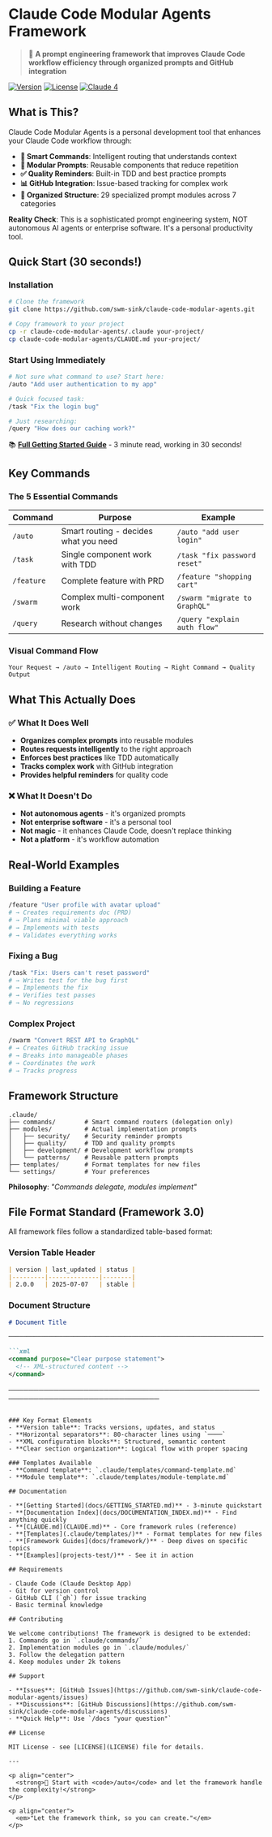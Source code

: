# Claude Code Modular Agents Framework

> 🚀 **A prompt engineering framework that improves Claude Code workflow efficiency through organized prompts and GitHub integration**

[![Version](https://img.shields.io/badge/version-2.4.0-blue.svg)](https://github.com/swm-sink/claude-code-modular-agents)
[![License](https://img.shields.io/badge/license-MIT-green.svg)](LICENSE)
[![Claude 4](https://img.shields.io/badge/Claude-4%20Optimized-purple.svg)](CLAUDE.md)

## What is This?

Claude Code Modular Agents is a personal development tool that enhances your Claude Code workflow through:

- **🎯 Smart Commands**: Intelligent routing that understands context
- **🧩 Modular Prompts**: Reusable components that reduce repetition  
- **✅ Quality Reminders**: Built-in TDD and best practice prompts
- **📊 GitHub Integration**: Issue-based tracking for complex work
- **🔧 Organized Structure**: 29 specialized prompt modules across 7 categories

**Reality Check**: This is a sophisticated prompt engineering system, NOT autonomous AI agents or enterprise software. It's a personal productivity tool.

## Quick Start (30 seconds!)

### Installation

```bash
# Clone the framework
git clone https://github.com/swm-sink/claude-code-modular-agents.git

# Copy framework to your project
cp -r claude-code-modular-agents/.claude your-project/
cp claude-code-modular-agents/CLAUDE.md your-project/
```

### Start Using Immediately

```bash
# Not sure what command to use? Start here:
/auto "Add user authentication to my app"

# Quick focused task:
/task "Fix the login bug"

# Just researching:
/query "How does our caching work?"
```

📚 **[Full Getting Started Guide](docs/GETTING_STARTED.md)** - 3 minute read, working in 30 seconds!

## Key Commands

### The 5 Essential Commands

| Command | Purpose | Example |
|---------|---------|---------|
| `/auto` | Smart routing - decides what you need | `/auto "add user login"` |
| `/task` | Single component work with TDD | `/task "fix password reset"` |
| `/feature` | Complete feature with PRD | `/feature "shopping cart"` |
| `/swarm` | Complex multi-component work | `/swarm "migrate to GraphQL"` |
| `/query` | Research without changes | `/query "explain auth flow"` |

### Visual Command Flow

```
Your Request → /auto → Intelligent Routing → Right Command → Quality Output
```

## What This Actually Does

### ✅ What It Does Well

- **Organizes complex prompts** into reusable modules
- **Routes requests intelligently** to the right approach
- **Enforces best practices** like TDD automatically
- **Tracks complex work** with GitHub integration
- **Provides helpful reminders** for quality code

### ❌ What It Doesn't Do

- **Not autonomous agents** - it's organized prompts
- **Not enterprise software** - it's a personal tool
- **Not magic** - it enhances Claude Code, doesn't replace thinking
- **Not a platform** - it's workflow automation

## Real-World Examples

### Building a Feature
```bash
/feature "User profile with avatar upload"
# → Creates requirements doc (PRD)
# → Plans minimal viable approach
# → Implements with tests
# → Validates everything works
```

### Fixing a Bug
```bash
/task "Fix: Users can't reset password"
# → Writes test for the bug first
# → Implements the fix
# → Verifies test passes
# → No regressions
```

### Complex Project
```bash
/swarm "Convert REST API to GraphQL"
# → Creates GitHub tracking issue
# → Breaks into manageable phases
# → Coordinates the work
# → Tracks progress
```

## Framework Structure

```
.claude/
├── commands/        # Smart command routers (delegation only)
├── modules/         # Actual implementation prompts
│   ├── security/    # Security reminder prompts
│   ├── quality/     # TDD and quality prompts
│   ├── development/ # Development workflow prompts
│   └── patterns/    # Reusable pattern prompts
├── templates/       # Format templates for new files
└── settings/        # Your preferences
```

**Philosophy**: *"Commands delegate, modules implement"*

## File Format Standard (Framework 3.0)

All framework files follow a standardized table-based format:

### Version Table Header
```markdown
| version | last_updated | status |
|---------|--------------|--------|
| 2.0.0   | 2025-07-07   | stable |
```

### Document Structure
```markdown
# Document Title

────────────────────────────────────────────────────────────────────────────────

```xml
<command purpose="Clear purpose statement">
  <!-- XML-structured content -->
</command>
```

────────────────────────────────────────────────────────────────────────────────
```

### Key Format Elements
- **Version table**: Tracks versions, updates, and status
- **Horizontal separators**: 80-character lines using `────`
- **XML configuration blocks**: Structured, semantic content
- **Clear section organization**: Logical flow with proper spacing

### Templates Available
- **Command template**: `.claude/templates/command-template.md`
- **Module template**: `.claude/templates/module-template.md`

## Documentation

- **[Getting Started](docs/GETTING_STARTED.md)** - 3-minute quickstart
- **[Documentation Index](docs/DOCUMENTATION_INDEX.md)** - Find anything quickly
- **[CLAUDE.md](CLAUDE.md)** - Core framework rules (reference)
- **[Templates](.claude/templates/)** - Format templates for new files
- **[Framework Guides](docs/framework/)** - Deep dives on specific topics
- **[Examples](projects-test/)** - See it in action

## Requirements

- Claude Code (Claude Desktop App)
- Git for version control
- GitHub CLI (`gh`) for issue tracking
- Basic terminal knowledge

## Contributing

We welcome contributions! The framework is designed to be extended:
1. Commands go in `.claude/commands/`
2. Implementation modules go in `.claude/modules/`
3. Follow the delegation pattern
4. Keep modules under 2k tokens

## Support

- **Issues**: [GitHub Issues](https://github.com/swm-sink/claude-code-modular-agents/issues)
- **Discussions**: [GitHub Discussions](https://github.com/swm-sink/claude-code-modular-agents/discussions)
- **Quick Help**: Use `/docs "your question"`

## License

MIT License - see [LICENSE](LICENSE) file for details.

---

<p align="center">
  <strong>🚀 Start with <code>/auto</code> and let the framework handle the complexity!</strong>
</p>

<p align="center">
  <em>"Let the framework think, so you can create."</em>
</p>